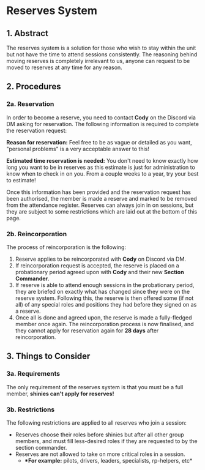 # Reserves System

## 1. Abstract

The reserves system is a solution for those who wish to stay within the unit but not have the time to attend sessions consistently. The reasoning behind moving reserves is completely irrelevant to us, anyone can request to be moved to reserves at any time for any reason.

## 2. Procedures

### 2a. Reservation

In order to become a reserve, you need to contact **Cody** on the Discord via DM asking for reservation. The following information is required to complete the reservation request:

**Reason for reservation:** Feel free to be as vague or detailed as you want, "personal problems" is a very acceptable answer to this!

**Estimated time reservation is needed:** You don't need to know exactly how long you want to be in reserves as this estimate is just for administration to know when to check in on you. From a couple weeks to a year, try your best to estimate!

Once this information has been provided and the reservation request has been authorised, the member is made a reserve and marked to be removed from the attendance register. Reserves can always join in on sessions, but they are subject to some restrictions which are laid out at the bottom of this page.

### 2b. Reincorporation

The process of reincorporation is the following:

1. Reserve applies to be reincorporated with **Cody** on Discord via DM.
2. If reincorporation request is accepted, the reserve is placed on a probationary period agreed upon with **Cody** and their new **Section Commander**.
3. If reserve is able to attend enough sessions in the probationary period, they are briefed on exactly what has changed since they were on the reserve system. Following this, the reserve is then offered some (if not all) of any special roles and positions they had before they signed on as a reserve.
4. Once all is done and agreed upon, the reserve is made a fully-fledged member once again. The reincorporation process is now finalised, and they cannot apply for reservation again for **28 days** after reincorporation.

## 3. Things to Consider

### 3a. Requirements

The only requirement of the reserves system is that you must be a full member, **shinies can't apply for reserves!**

### 3b. Restrictions

The following restrictions are applied to all reserves who join a session:

- Reserves choose their roles before shinies but after all other group members, and must fill less-desired roles if they are requested to by the section commander.
- Reserves are not allowed to take on more critical roles in a session.
  - **\*For example:** pilots, drivers, leaders, specialists, rp-helpers, etc\*
